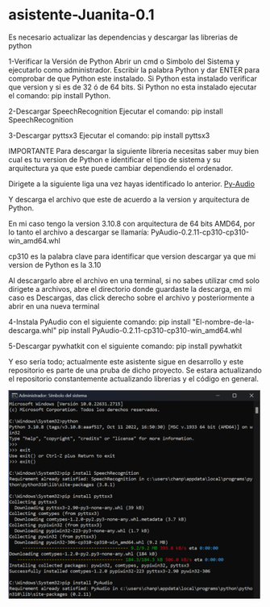 # asistente-Juanita-0.1

Es necesario actualizar las dependencias y descargar las librerias de python

1-Verificar la Versión de Python
Abrir un cmd o Simbolo del Sistema y ejecutarlo como administrador.
Escribir la palabra Python y dar ENTER para comprobar de que Python este instalado.
Si Python esta instalado verificar que version y si es de 32 ó de 64 bits.
Si Python no esta instalado ejecutar el comando:
pip install Python.

2-Descargar SpeechRecognition
Ejecutar el comando:
pip install SpeechRecognition

3-Descargar pyttsx3
Ejecutar el comando:
pip install pyttsx3

IMPORTANTE
Para descargar la siguiente libreria necesitas saber muy bien cual es tu version de Python
e identificar el tipo de sistema y su arquitectura ya que este puede cambiar dependiendo el
ordenador.

Dirigete a la siguiente liga una vez hayas identificado lo anterior.
[Py-Audio](https://www.lfd.uci.edu/~gohlke/pythonlibs/#pyaudio)

Y descarga el archivo que este de acuerdo a la version y arquitectura de Python.

En mi caso tengo la version 3.10.8 con arquitectura de 64 bits AMD64,
por lo tanto el archivo a descargar se llamaría: PyAudio-0.2.11-cp310-cp310-win_amd64.whl

cp310 es la palabra clave para identificar que version descargar ya que mi version de Python es la 3.10

Al descargarlo abre el archivo en una terminal, si no sabes utilizar cmd solo dirigete a archivos,
abre el directorio donde guardaste la descarga, en mi caso es Descargas, das click derecho sobre el archivo
y posteriormente a abrir en una nueva terminal 

4-Instala PyAudio con el siguiente comando:
pip install "El-nombre-de-la-descarga.whl"
pip install PyAudio-0.2.11-cp310-cp310-win_amd64.whl

5-Descargar pywhatkit con el siguiente comando:
pip install pywhatkit

Y eso sería todo; actualmente este asistente sigue en desarrollo y este repositorio
es parte de una pruba de dicho proyecto.
Se estara actualizando el repositorio constantemente actualizando librerias y el código en general.


<img width="500" alt="image" src="docs/import1.png">
